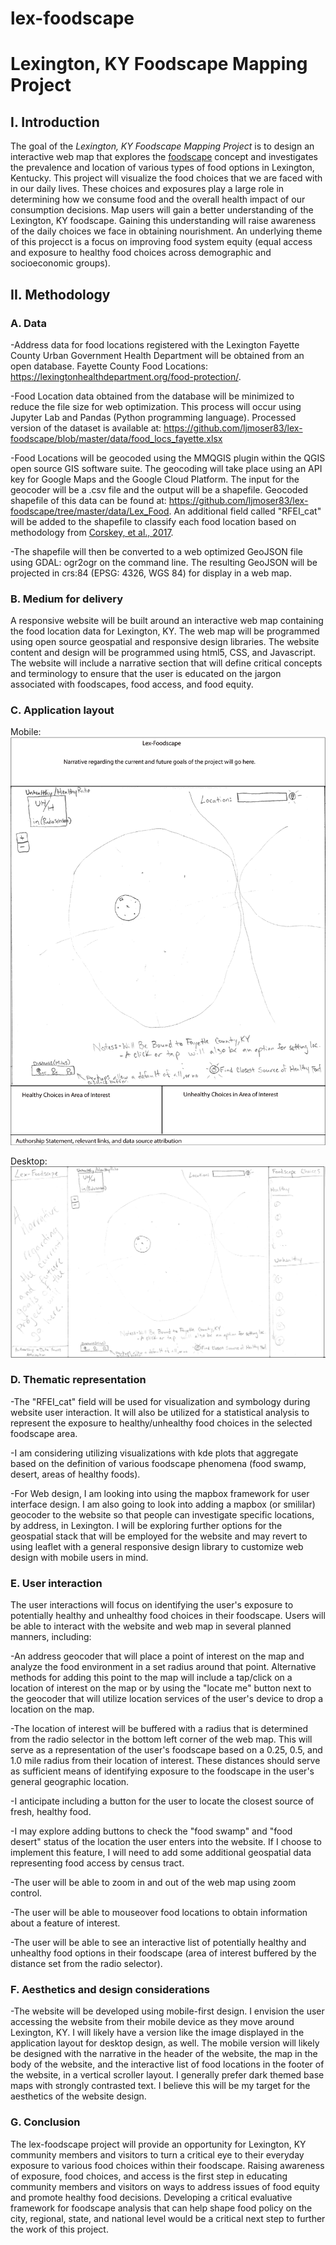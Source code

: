 # lex-foodscape
# Lexington, KY Foodscape Mapping Project

## I. Introduction
The goal of the *Lexington, KY Foodscape Mapping Project* is to design an interactive web map that explores the [foodscape](https://journals.sagepub.com/doi/pdf/10.1177/1536504214545754) concept and investigates the prevalence and location of various types of food options in Lexington, Kentucky. This project will visualize the food choices that we are faced with in our daily lives. These choices and exposures play a large role in determining how we consume food and the overall health impact of our consumption decisions. Map users will gain a better understanding of the Lexington, KY foodscape. Gaining this understanding will raise awareness of the daily choices we face in obtaining nourishment. An underlying theme of this projecct is a focus on improving food system equity (equal access and exposure to healthy food choices across demographic and socioeconomic groups). 

## II. Methodology
     
### A. Data
-Address data for food locations registered with the Lexington Fayette County Urban Government Health Department will be obtained from an open database. Fayette County Food Locations: https://lexingtonhealthdepartment.org/food-protection/.   

-Food Location data obtained from the database will be minimized to reduce the file size for web optimization. This process will occur using Jupyter Lab and Pandas (Python programming language). Processed version of the dataset is available at: https://github.com/ljmoser83/lex-foodscape/blob/master/data/food_locs_fayette.xlsx

-Food Locations will be geocoded using the MMQGIS plugin within the QGIS open source GIS software suite. The geocoding will take place using an API key for Google Maps and the Google Cloud Platform. The input for the geocoder will be a .csv file and the output will be a shapefile. Geocoded shapefile of this data can be found at: https://github.com/ljmoser83/lex-foodscape/tree/master/data/Lex_Food. An additional field called "RFEI_cat" will be added to the shapefile to classify each food location based on methodology from [Corskey, et al., 2017](https://www.ncbi.nlm.nih.gov/pmc/articles/PMC5708005/pdf/ijerph-14-01366.pdf). 

-The shapefile will then be converted to a web optimized GeoJSON file using GDAL: ogr2ogr on the command line. The resulting GeoJSON will be projected in crs:84 (EPSG: 4326, WGS 84) for display in a web map. 

### B. Medium for delivery
A responsive website will be built around an interactive web map containing the food location data for Lexington, KY. The web map will be programmed using open source geospatial and responsive design libraries. The website content and design will be programmed using html5, CSS, and Javascript. The website will include a narrative section that will define critical concepts and terminology to ensure that the user is educated on the jargon associated with foodscapes, food access, and food equity.

### C. Application layout
Mobile:
![Mobile Deign Sketch](https://github.com/ljmoser83/lex-foodscape/blob/master/images/mobile.png)

Desktop:
![Desktop Design Sketch](https://github.com/ljmoser83/lex-foodscape/blob/master/images/lex-foodscape-concept.png)

### D. Thematic representation

-The "RFEI_cat" field will be used for visualization and symbology during website user interaction. It will also be utilized for a statistical analysis to represent the exposure to healthy/unhealthy food choices in the selected foodscape area.

-I am considering utilizing visualizations with kde plots that aggregate based on the definition of various foodscape phenomena (food swamp, desert, areas of healthy foods).

-For Web design, I am looking into using the mapbox framework for user interface design. I am also going to look into adding a mapbox (or smililar) geocoder to the website so that people can investigate specific locations, by address, in Lexington. I will be exploring further options for the geospatial stack that will be employed for the website and may revert to using leaflet with a general responsive design library to customize web design with mobile users in mind.

### E. User interaction

The user interactions will focus on identifying the user's exposure to potentially healthy and unhealthy food choices in their foodscape. Users will be able to interact with the website and web map in several planned manners, including:

-An address geocoder that will place a point of interest on the map and analyze the food environment in a set radius around that point. Alternative methods for adding this point to the map will include a tap/click on a location of interest on the map or by using the "locate me" button next to the geocoder that will utilize location services of the user's device to drop a location on the map.

-The location of interest will be buffered with a radius that is determined from the radio selector in the bottom left corner of the web map. This will serve as a representation of the user's foodscape based on a 0.25, 0.5, and 1.0 mile radius from their location of interest. These distances should serve as sufficient means of identifying exposure to the foodscape in the user's general geographic location.

-I anticipate including a button for the user to locate the closest source of fresh, healthy food.

-I may explore adding buttons to check the "food swamp" and "food desert" status of the location the user enters into the website. If I choose to implement this feature, I will need to add some additional geospatial data representing food access by census tract.

-The user will be able to zoom in and out of the web map using zoom control.

-The user will be able to mouseover food locations to obtain information about a feature of interest.

-The user will be able to see an interactive list of potentially healthy and unhealthy food options in their foodscape (area of interest buffered by the distance set from the radio selector).

### F. Aesthetics and design considerations

-The website will be developed using mobile-first design. I envision the user accessing the website from their mobile device as they move around Lexington, KY. I will likely have a version like the image displayed in the application layout for desktop design, as well. The mobile version will likely be designed with the narrative in the header of the website, the map in the body of the website, and the interactive list of food locations in the footer of the website, in a vertical scroller layout. I generally prefer dark themed base maps with strongly contrasted text. I believe this will be my target for the aesthetics of the website design.

### G. Conclusion

The lex-foodscape project will provide an opportunity for Lexington, KY community members and visitors to turn a critical eye to their everyday exposure to various food choices within their foodscape. Raising awareness of exposure, food choices, and access is the first step in educating community members and visitors on ways to address issues of food equity and promote healthy food decisions. Developing a critical evaluative framework for foodscape analysis that can help shape food policy on the city, regional, state, and national level would be a critical next step to further the work of this project. 